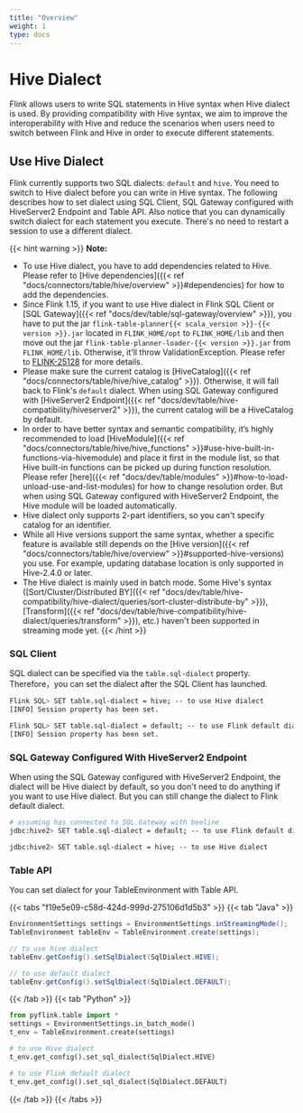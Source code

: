 ```yaml
---
title: "Overview"
weight: 1
type: docs
---
```

<!--
Licensed to the Apache Software Foundation (ASF) under one
or more contributor license agreements.  See the NOTICE file
distributed with this work for additional information
regarding copyright ownership.  The ASF licenses this file
to you under the Apache License, Version 2.0 (the
"License"); you may not use this file except in compliance
with the License.  You may obtain a copy of the License at
  http://www.apache.org/licenses/LICENSE-2.0
Unless required by applicable law or agreed to in writing,
software distributed under the License is distributed on an
"AS IS" BASIS, WITHOUT WARRANTIES OR CONDITIONS OF ANY
KIND, either express or implied.  See the License for the
specific language governing permissions and limitations
under the License.
-->

# Hive Dialect

Flink allows users to write SQL statements in Hive syntax when Hive dialect is used.
By providing compatibility with Hive syntax, we aim to improve the interoperability with Hive and reduce the scenarios when users need to switch between Flink and Hive in order to execute different statements.

## Use Hive Dialect

Flink currently supports two SQL dialects: `default` and `hive`. You need to switch to Hive dialect
before you can write in Hive syntax. The following describes how to set dialect using
SQL Client, SQL Gateway configured with HiveServer2 Endpoint and Table API. Also notice that you can dynamically switch dialect for each
statement you execute. There's no need to restart a session to use a different dialect.

{{< hint warning >}}
**Note:**

- To use Hive dialect, you have to add dependencies related to Hive. Please refer to [Hive dependencies]({{< ref "docs/connectors/table/hive/overview" >}}#dependencies) for how to add the dependencies.
- Since Flink 1.15, if you want to use Hive dialect in Flink SQL Client or [SQL Gateway]({{< ref "docs/dev/table/sql-gateway/overview" >}}), you have to put the jar `flink-table-planner{{< scala_version >}}-{{< version >}}.jar` located in `FLINK_HOME/opt`
  to `FLINK_HOME/lib` and then move out the jar `flink-table-planner-loader-{{< version >}}.jar` from `FLINK_HOME/lib`.
  Otherwise, it'll throw ValidationException. Please refer to [FLINK-25128](https://issues.apache.org/jira/browse/FLINK-25128) for more details.
- Please make sure the current catalog is [HiveCatalog]({{< ref "docs/connectors/table/hive/hive_catalog" >}}). Otherwise, it will fall back to Flink's `default` dialect.
  When using SQL Gateway configured with [HiveServer2 Endpoint]({{< ref "docs/dev/table/hive-compatibility/hiveserver2" >}}), the current catalog will be a HiveCatalog by default.
- In order to have better syntax and semantic compatibility, it’s highly recommended to load [HiveModule]({{< ref "docs/connectors/table/hive/hive_functions" >}}#use-hive-built-in-functions-via-hivemodule) and
  place it first in the module list, so that Hive built-in functions can be picked up during function resolution.
  Please refer [here]({{< ref "docs/dev/table/modules" >}}#how-to-load-unload-use-and-list-modules) for how to change resolution order.
  But when using SQL Gateway configured with HiveServer2 Endpoint, the Hive module will be loaded automatically.
- Hive dialect only supports 2-part identifiers, so you can't specify catalog for an identifier.
- While all Hive versions support the same syntax, whether a specific feature is available still depends on the
  [Hive version]({{< ref "docs/connectors/table/hive/overview" >}}#supported-hive-versions) you use. For example, updating database
  location is only supported in Hive-2.4.0 or later.
- The Hive dialect is mainly used in batch mode. Some Hive's syntax ([Sort/Cluster/Distributed BY]({{< ref "docs/dev/table/hive-compatibility/hive-dialect/queries/sort-cluster-distribute-by" >}}), [Transform]({{< ref "docs/dev/table/hive-compatibility/hive-dialect/queries/transform" >}}), etc.)  haven't been supported in streaming mode yet.
{{< /hint >}}

### SQL Client

SQL dialect can be specified via the `table.sql-dialect` property.
Therefore，you can set the dialect after the SQL Client has launched. 

```bash
Flink SQL> SET table.sql-dialect = hive; -- to use Hive dialect
[INFO] Session property has been set.

Flink SQL> SET table.sql-dialect = default; -- to use Flink default dialect
[INFO] Session property has been set.
```

### SQL Gateway Configured With HiveServer2 Endpoint

When using the SQL Gateway configured with HiveServer2 Endpoint, the dialect will be Hive dialect by default, so you don't need to do anything if you want to use Hive dialect. But you can still
change the dialect to Flink default dialect.

```bash
# assuming has connected to SQL Gateway with beeline
jdbc:hive2> SET table.sql-dialect = default; -- to use Flink default dialect

jdbc:hive2> SET table.sql-dialect = hive; -- to use Hive dialect
```

### Table API

You can set dialect for your TableEnvironment with Table API.

{{< tabs "f19e5e09-c58d-424d-999d-275106d1d5b3" >}}
{{< tab "Java" >}}
```java
EnvironmentSettings settings = EnvironmentSettings.inStreamingMode();
TableEnvironment tableEnv = TableEnvironment.create(settings);

// to use hive dialect
tableEnv.getConfig().setSqlDialect(SqlDialect.HIVE);

// to use default dialect
tableEnv.getConfig().setSqlDialect(SqlDialect.DEFAULT);
```
{{< /tab >}}
{{< tab "Python" >}}
```python
from pyflink.table import *
settings = EnvironmentSettings.in_batch_mode()
t_env = TableEnvironment.create(settings)

# to use Hive dialect
t_env.get_config().set_sql_dialect(SqlDialect.HIVE)

# to use Flink default dialect
t_env.get_config().set_sql_dialect(SqlDialect.DEFAULT)
```
{{< /tab >}}
{{< /tabs >}}
